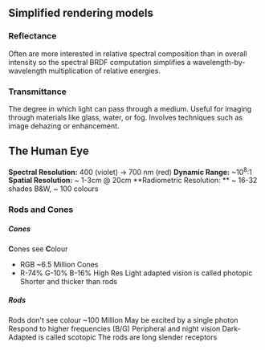 ## Simplified rendering models
### Reflectance
Often are more interested in relative spectral composition than in overall intensity so the spectral BRDF computation simplifies a wavelength-by-wavelength multiplication of relative energies.
### Transmittance
The degree in which light can pass through a medium. Useful for imaging through materials like glass, water, or fog. Involves techniques such as image dehazing or enhancement.

## The Human Eye
**Spectral Resolution:** 400 (violet) -> 700 nm (red)
**Dynamic Range:** ~10<sup>8</sup>:1
**Spatial Resolution:** ~ 1-3cm @ 20cm
**Radiometric Resolution: ** ~ 16-32 shades B&W,  ~ 100 colours

### Rods and Cones
##### Cones
**C**ones see **C**olour
- RGB
~6.5 Million Cones
- R-74% G-10% B-16%
High Res
Light adapted vision is called photopic
Shorter and thicker than rods
##### Rods
Rods don't see colour
~100 Million
May be excited by a single photon
Respond to higher frequencies (B/G)
Peripheral and night vision
Dark-Adapted is called scotopic
The rods are long slender receptors

 
